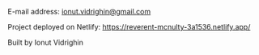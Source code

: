 
E-mail address: ionut.vidrighin@gmail.com

Project deployed on Netlify: https://reverent-mcnulty-3a1536.netlify.app/

Built by Ionut Vidrighin
